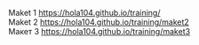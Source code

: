 
Maket 1
https://hola104.github.io/training/ <br>
Maket 2
https://hola104.github.io/training/maket2 <br>
Макет 3 
https://hola104.github.io/training/maket3
